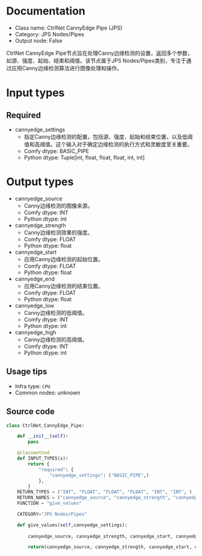 
# Documentation
- Class name: CtrlNet CannyEdge Pipe (JPS)
- Category: JPS Nodes/Pipes
- Output node: False

CtrlNet CannyEdge Pipe节点旨在处理Canny边缘检测的设置，返回多个参数，如源、强度、起始、结束和阈值。该节点属于JPS Nodes/Pipes类别，专注于通过应用Canny边缘检测算法进行图像处理和操作。

# Input types
## Required
- cannyedge_settings
    - 指定Canny边缘检测的配置，包括源、强度、起始和结束位置，以及低阈值和高阈值。这个输入对于确定边缘检测的执行方式和灵敏度至关重要。
    - Comfy dtype: BASIC_PIPE
    - Python dtype: Tuple[int, float, float, float, int, int]

# Output types
- cannyedge_source
    - Canny边缘检测的图像来源。
    - Comfy dtype: INT
    - Python dtype: int
- cannyedge_strength
    - Canny边缘检测效果的强度。
    - Comfy dtype: FLOAT
    - Python dtype: float
- cannyedge_start
    - 应用Canny边缘检测的起始位置。
    - Comfy dtype: FLOAT
    - Python dtype: float
- cannyedge_end
    - 应用Canny边缘检测的结束位置。
    - Comfy dtype: FLOAT
    - Python dtype: float
- cannyedge_low
    - Canny边缘检测的低阈值。
    - Comfy dtype: INT
    - Python dtype: int
- cannyedge_high
    - Canny边缘检测的高阈值。
    - Comfy dtype: INT
    - Python dtype: int


## Usage tips
- Infra type: `CPU`
- Common nodes: unknown


## Source code
```python
class CtrlNet_CannyEdge_Pipe:

    def __init__(self):
        pass

    @classmethod
    def INPUT_TYPES(s):
        return {
            "required": {
                "cannyedge_settings": ("BASIC_PIPE",)
            },
        }
    RETURN_TYPES = ("INT", "FLOAT", "FLOAT", "FLOAT", "INT", "INT", )
    RETURN_NAMES = ("cannyedge_source", "cannyedge_strength", "cannyedge_start", "cannyedge_end", "cannyedge_low", "cannyedge_high",)
    FUNCTION = "give_values"

    CATEGORY="JPS Nodes/Pipes"

    def give_values(self,cannyedge_settings):
        
        cannyedge_source, cannyedge_strength, cannyedge_start, cannyedge_end, cannyedge_low, cannyedge_high = cannyedge_settings

        return(cannyedge_source, cannyedge_strength, cannyedge_start, cannyedge_end, cannyedge_low, cannyedge_high,)

```
